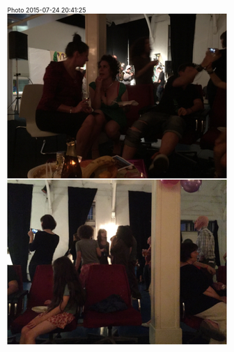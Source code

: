 <!--
title: Photo 2015-07-24 20:41:25
date: Fri Jul 24 2015 21:41:25 GMT+0100 (British Summer Time)
tags: birthday,party,portico,gallery,london
-->
Photo 2015-07-24 20:41:25
![](124945088672-0.jpg)
![](124945088672-1.jpg)
